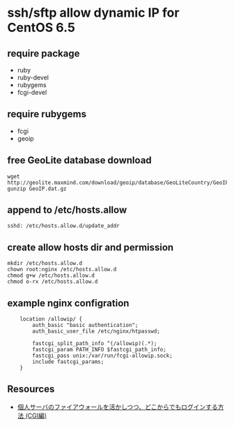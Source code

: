 # ssh/sftp allow dynamic IP for CentOS 6.5

## require package

* ruby
* ruby-devel
* rubygems
* fcgi-devel

## require rubygems

* fcgi
* geoip

## free GeoLite database download

```
wget http://geolite.maxmind.com/download/geoip/database/GeoLiteCountry/GeoIP.dat.gz
gunzip GeoIP.dat.gz
```

## append to /etc/hosts.allow

```
sshd: /etc/hosts.allow.d/update_addr
```

## create allow hosts dir and permission

```
mkdir /etc/hosts.allow.d
chown root:nginx /etc/hosts.allow.d
chmod g+w /etc/hosts.allow.d
chmod o-rx /etc/hosts.allow.d
```

## example nginx configration

```
    location /allowip/ {
        auth_basic "basic authentication";
        auth_basic_user_file /etc/nginx/htpasswd;

        fastcgi_split_path_info ^(/allowip)(.*);
        fastcgi_param PATH_INFO $fastcgi_path_info;
        fastcgi_pass unix:/var/run/fcgi-allowip.sock;
        include fastcgi_params;
    }
```

## Resources

* [個人サーバのファイアウォールを活かしつつ、どこからでもログインする方法 (CGI編)](http://d.hatena.ne.jp/kazuhooku/20131126/1385483337)
